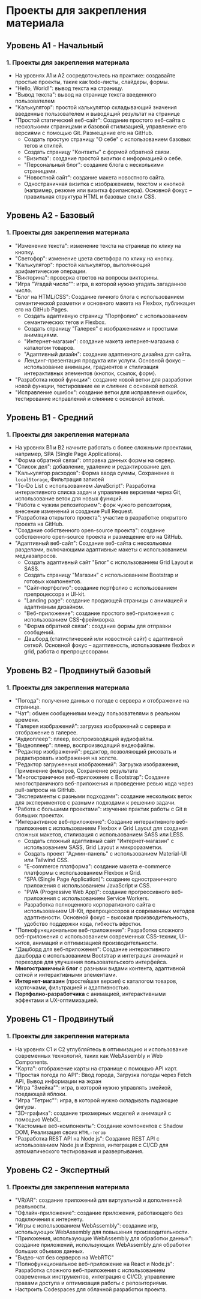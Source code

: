 # **Проекты для закрепления материала**

## **Уровень A1 - Начальный**

### **1. Проекты для закрепления материала**

- На уровнях A1 и A2 сосредоточьтесь на практике: создавайте простые проекты, такие как todo-листы, слайдеры, формы.
- "Hello, World!": вывод текста на страницу.
- "Вывод текста": вывод на странице текста введенного пользователем
- "Калькулятор": простой калькулятор складывающий значения введенные пользователем и выводящий результат на странице
- "Простой статический веб-сайт": Создание простого веб-сайта с несколькими страницами и базовой стилизацией, управление его версиями с помощью Git. Размещение его на GitHub.
  - Создать простую страницу "О себе" с использованием базовых тегов и стилей.
  - Создать страницу "Контакты" с формой обратной связи.
  - "Визитка": создание простой визитки с информацией о себе.
  - "Персональный блог": создание блога с несколькими страницами.
  - "Новостной сайт": создание макета новостного сайта.
  - Одностраничная визитка с изображением, текстом и кнопкой (например, резюме или визитка фрилансера). Основной фокус – правильная структура HTML и базовые стили CSS.

## **Уровень A2 - Базовый**

### **1. Проекты для закрепления материала**

- "Изменение текста": изменение текста на странице по клику на кнопку.
- "Светофор": изменение цвета светофора по клику на кнопку.
- "Калькулятор": простой калькулятор, выполняющий арифметические операции.
- "Викторина": проверка ответов на вопросы викторины.
- "Игра "Угадай число"": игра, в которой нужно угадать загаданное число.
- "Блог на HTML/CSS": Создание личного блога с использованием семантической разметки и основного макета на Flexbox, публикация его на GitHub Pages.
  - Создать адаптивную страницу "Портфолио" с использованием семантических тегов и Flexbox.
  - Создать страницу "Галерея" с изображениями и простыми анимациями.
  - "Интернет-магазин": создание макета интернет-магазина с каталогом товаров.
  - "Адаптивный дизайн": создание адаптивного дизайна для сайта.
  - Лендинг-презентация продукта или услуги. Основной фокус – использование анимации, градиентов и стилизация интерактивных элементов (кнопок, ссылок, форм).
- "Разработка новой функции": создание новой ветки для разработки новой функции, тестирование ее и слияние с основной веткой.
- "Исправление ошибок": создание ветки для исправления ошибок, тестирование исправлений и слияние с основной веткой.

## **Уровень B1 - Средний**

### **1. Проекты для закрепления материала**

- На уровнях B1 и B2 начните работать с более сложными проектами, например, SPA (Single Page Applications).
- "Форма обратной связи": отправка данных формы на сервер.
- "Список дел": добавление, удаление и редактирование дел.
- "Калькулятор расходов": Форма ввода суммы, Сохранение в `localStorage`, Фильтрация записей
- "To-Do List с использованием JavaScript": Разработка интерактивного списка задач и управление версиями через Git, использование веток для новых функций.
- "Работа с чужим репозиторием": форк чужого репозитория, внесение изменений и создание Pull Request.
- "Разработка открытого проекта": участие в разработке открытого проекта на GitHub.
- "Создание собственного open-source проекта": создание собственного open-source проекта и размещение его на GitHub.
- "Адаптивный веб-сайт": Создание веб-сайта с несколькими разделами, включающими адаптивные макеты с использованием медиазапросов.
  - Создать адаптивный сайт "Блог" с использованием Grid Layout и SASS.
  - Создать страницу "Магазин" с использованием Bootstrap и готовых компонентов.
  - "Сайт-портфолио": создание портфолио с использованием препроцессора и UI-kit.
  - "Landing page": создание продающей страницы с анимацией и адаптивным дизайном.
  - "Веб-приложение": создание простого веб-приложения с использованием CSS-фреймворка.
  - "Форма обратной связи": создание формы для отправки сообщений.
  - Дашборд (статистический или новостной сайт) с адаптивной сеткой. Основной фокус – адаптивность, использование flexbox и grid, работа с препроцессорами.

## **Уровень B2 - Продвинутый базовый**

### **1. Проекты для закрепления материала**

- "Погода": получение данных о погоде с сервера и отображение на странице.
- "Чат": обмен сообщениями между пользователями в реальном времени.
- "Галерея изображений": загрузка изображений с сервера и отображение в галерее.
- "Аудиоплеер": плеер, воспроизводящий аудиофайлы.
- "Видеоплеер": плеер, воспроизводящий видеофайлы.
- "Редактор изображений": редактор, позволяющий рисовать и редактировать изображения на холсте.
- "Редактор загруженных изображений": Загрузка изображения, Применение фильтров, Сохранение результата
- "Многостраничное веб-приложение с Bootstrap": Создание многостраничного веб-приложения и проведение ревью кода через pull-запросы на GitHub.
- "Эксперименты с разными подходами": создание нескольких веток для экспериментов с разными подходами к решению задачи.
- "Работа с большими проектами": изучение практик работы с Git в больших проектах.
- "Интерактивное веб-приложение": Создание интерактивного веб-приложения с использованием Flexbox и Grid Layout для создания сложных макетов, стилизация с использованием SASS или LESS.
  - Создать сложный адаптивный сайт "Интернет-магазин" с использованием SASS, Grid Layout и микроразметки.
  - Создать проект "Админ-панель" с использованием Material-UI или Tailwind CSS.
  - "E-commerce платформа": создание макета e-commerce платформы с использованием Flexbox и Grid.
  - "SPA (Single Page Application)": создание одностраничного приложения с использованием JavaScript и CSS.
  - "PWA (Progressive Web App)": создание прогрессивного веб-приложения с использованием Service Workers.
  - Разработка полноценного корпоративного сайта с использованием UI-Kit, препроцессоров и современных методов адаптивности. Основной фокус – высокая производительность, удобство поддержки кода, гибкость вёрстки.
- "Полнофункциональное веб-приложение": Разработка сложного веб-приложения с использованием современных CSS-техник, UI-китов, анимаций и оптимизацией производительности.
- "Дашборд для веб-приложения": Создание интерактивного дашборда с использованием Bootstrap и интеграция анимаций и переходов для улучшения пользовательского интерфейса.
- **Многостраничный блог** с разными видами контента, адаптивной сеткой и интерактивными элементами.
- **Интернет-магазин** (простейшая версия) с каталогом товаров, карточками, фильтрацией и адаптивностью.
- **Портфолио-разработчика** с анимацией, интерактивными эффектами и UX-оптимизацией.

## **Уровень C1 - Продвинутый**

### **1. Проекты для закрепления материала**

- На уровнях C1 и C2 углубляйтесь в оптимизацию и использование современных технологий, таких как WebAssembly и Web Components.
- "Карта": отображение карты на странице с помощью API карт.
- "Простая погода по API": Ввод города, Загрузка погоды через Fetch API, Вывод информации на экран
- "Игра "Змейка"": игра, в которой нужно управлять змейкой, поедающей яблоки.
- "Игра "Тетрис"": игра, в которой нужно складывать падающие фигуры.
- "3D-графика": создание трехмерных моделей и анимаций с помощью WebGL.
- "Кастомные веб-компоненты": Создание компонентов с Shadow DOM, Реализация своих `HTML-тегов`
- "Разработка REST API на Node.js": Создание REST API с использованием Node.js и Express, интеграция с CI/CD для автоматического тестирования и развертывания.

## **Уровень C2 - Экспертный**

### **1. Проекты для закрепления материала**

- "VR/AR": создание приложений для виртуальной и дополненной реальности.
- "Офлайн-приложение": создание приложения, работающего без подключения к интернету.
- "Игры с использованием WebAssembly": создание игр, использующих WebAssembly для повышения производительности.
- "Приложения, использующие WebAssembly для обработки данных": создание приложений, использующих WebAssembly для обработки больших объемов данных.
- "Видео-чат без серверов на WebRTC"
- "Полнофункциональное веб-приложение на React и Node.js": Разработка сложного веб-приложения с использованием современных инструментов, интеграция с CI/CD, управление правами доступа и оптимизация работы с репозиториями.
- Настроить Codespaces для облачной разработки проекта.

